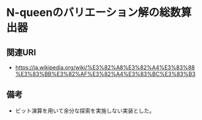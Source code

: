 # N-queenのバリエーション解の総数算出器

## 関連URI

* https://ja.wikipedia.org/wiki/%E3%82%A8%E3%82%A4%E3%83%88%E3%83%BB%E3%82%AF%E3%82%A4%E3%83%BC%E3%83%B3

## 備考

* ビット演算を用いて余分な探索を実施しない実装とした。
